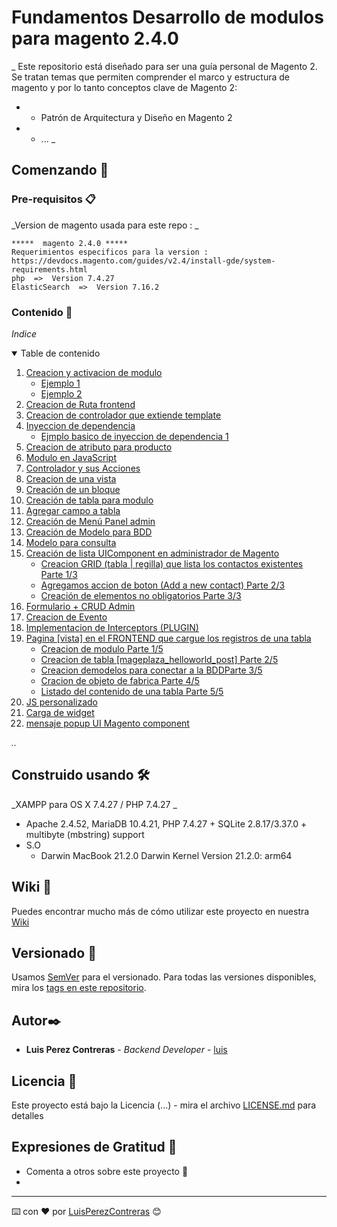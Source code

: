 
# Fundamentos Desarrollo de modulos para magento 2.4.0

_ Este repositorio está diseñado para ser una guía personal de Magento 2. 
  Se tratan temas que permiten comprender el marco y estructura de magento y por lo tanto conceptos clave de Magento 2:

 * - Patrón de Arquitectura y Diseño en Magento 2
 * - ...
_
 

## Comenzando 🚀



### Pre-requisitos 📋

_Version de magento usada para este repo : _

```
*****  magento 2.4.0 *****
Requerimientos especificos para la version : https://devdocs.magento.com/guides/v2.4/install-gde/system-requirements.html
php  =>  Version 7.4.27
ElasticSearch  =>  Version 7.16.2
```

### Contenido  📄

_Indice_

<details open>
  <summary id="contenido">Table de contenido</summary>
  <ol>
    <li>
      <a href="#about-the-project">Creacion y activacion de modulo</a>
      <ul>
       <li><a href="https://github.com/PerezContrerasLuis/magento240App/commit/38ff335bb31ba65677bd2bbd28fb65f704fa6612"> Ejemplo 1</a></li>
       <li><a href="https://github.com/PerezContrerasLuis/magento240App/commit/7c3a945a9b3590ee981a90d892adace1081a900c"> Ejemplo 2</a></li>
      </ul>
    </li>
    <li>
      <a href="https://github.com/PerezContrerasLuis/magento240App/commit/106a3619c2b301ed1528babfb099fd6aa9b59f34">Creacion de Ruta frontend</a>
    </li>
    <li>
      <a href="https://github.com/PerezContrerasLuis/magento240App/commit/da8493209e96b89db962971c9d39598762de4000">Creacion de controlador que extiende template</a>
    </li>
    <li>
      <a href="#">Inyeccion de dependencia </a>
      <ul>
      <li><a href="https://github.com/PerezContrerasLuis/magento240App/commit/c0e784e4627b1228a40df8c739d9ecbe9c03712c">Ejmplo basico de inyeccion de dependencia 1</a></li>
      </ul>
    </li>
    <li>
      <a href="https://github.com/PerezContrerasLuis/magento240App/commit/a4d78d0f6d96922c2b5112a70b2d5f3872d1d4f1">Creacion de atributo para producto</a>
    </li>
    <li>
      <a href="https://github.com/PerezContrerasLuis/magento240App/commit/3569e158e39d1f41cd338f15adbae738d444d5be">Modulo en JavaScript</a>
    </li>
    <li>
      <a href="https://github.com/PerezContrerasLuis/magento240App/commit/f693d0c838a6d86dfc06aa7f9f74e30c4a3525ad">Controlador y sus Acciones</a>
    </li>
    <li>
      <a href="https://github.com/PerezContrerasLuis/magento240App/commit/45789fd18703c5aa685e462b826d3bb23c510bb9">Creacion de una vista</a>
    </li>
    <li>
      <a href="https://github.com/PerezContrerasLuis/magento240App/commit/c22174079194e8bd7bbf6d151591cadd7749d322">Creación de un bloque </a>
    </li>
    <li>
      <a href="https://github.com/PerezContrerasLuis/magento240App/commit/08703f00a7f69431fa44f7ab1e4c858c9e89dd34">Creación de tabla para modulo</a>
    </li>
    <li>
      <a href="https://github.com/PerezContrerasLuis/magento240App/commit/67e5801837326e56644c10ad75859bbaeba38568">Agregar campo a tabla</a>
    </li>
    <li>
      <a href="https://github.com/PerezContrerasLuis/magento240App/commit/b9456772264a442199410c44161efe1cd89c1eed">Creación de Menú Panel admin</a>
    </li>
    <li>
      <a href="https://github.com/PerezContrerasLuis/magento240App/commit/3bb22b19cd41a9dceff354c28a6f6732d8aed68e">Creación de Modelo para BDD</a>
    </li>
    <li>
      <a href="https://github.com/PerezContrerasLuis/magento240App/commit/82ac3a7773789e8d465d63c8ce5bc9cbf2fe23f9">Modelo para consulta</a>
    </li>
    <li>
      <a href="#about-the-project">Creación de lista UIComponent en administrador de Magento </a>
      <ul>
      <li><a href="https://github.com/PerezContrerasLuis/magento240App/commit/f00f26caa1b7af633a3a9a0c434ca399a5b29df2">Creacion GRID (tabla | regilla) que lista los contactos existentes Parte 1/3</a></li>
      <li><a href="https://github.com/PerezContrerasLuis/magento240App/commit/076501b017272fc7ddb83f825d73de63ad79a75b">Agregamos accion de boton (Add a new contact) Parte 2/3</a></li>
      <li><a href="https://github.com/PerezContrerasLuis/magento240App/commit/8a4b633da6fff1cef094059fc77a29cbe57aacc5">Creación de elementos no obligatorios Parte 3/3</a></li>
      </ul>
    </li>
    <li>
      <a href="https://github.com/PerezContrerasLuis/magento240App/commit/2d443beb73942cb39e2d111fffd9176a93137bbd">Formulario + CRUD Admin</a>
    </li>
    <li>
      <a href="https://github.com/PerezContrerasLuis/magento240App/commit/d0ead5339728cb2020ab70a70b570e07f5f5da16">Creacion de Evento</a>
    </li>
    <li>
      <a href="https://github.com/PerezContrerasLuis/magento240App/commit/01ff7b6a1e8e4975f3c891b81666147a1647b5ce">Implementacion de Interceptors (PLUGIN)</a>
    </li>
    <li>
      <a href="#about-the-project">Pagina [vista] en el FRONTEND que cargue los registros de una tabla</a>
      <ul>
        <li><a href="https://github.com/PerezContrerasLuis/magento240App/commit/16f8c38b770c34f4c47fa81adb58aa6fa764c6e9"> Creacion de modulo Parte 1/5</a></li>
        <li><a href="https://github.com/PerezContrerasLuis/magento240App/commit/6fdc2dbb6535c12b7281a15cef59751bf2fb39a1"> Creacion de tabla [mageplaza_helloworld_post] Parte 2/5</a></li>
        <li><a href="https://github.com/PerezContrerasLuis/magento240App/commit/f7663d90ac0fe8a2517b13b552122f2906b29b0b"> Creacion demodelos para conectar a la BDDParte 3/5</a></li>
        <li><a href="https://github.com/PerezContrerasLuis/magento240App/commit/7581e7b79251a33da1a99e67d0233ac4b617a1fa"> Cracion de objeto de fabrica Parte 4/5</a></li>
        <li><a href="https://github.com/PerezContrerasLuis/magento240App/commit/b019792e6f9b5597c288dd9eed69ef04807c3c1d"> Listado del contenido de una tabla Parte 5/5</a></li>
      </ul>
    </li>
    <li>
      <a href="https://github.com/PerezContrerasLuis/magento240App/commit/15c9d5953d11d14329781e2af3f52484d8091d21">JS personalizado</a>
    </li>
    <li>
      <a href="https://github.com/PerezContrerasLuis/magento240App/commit/839020c715eb77f35c1384f8616f56ec694815fa">Carga de widget</a>
    </li>
    <li>
      <a href="https://github.com/PerezContrerasLuis/magento240App/commit/9a625037177fb165a0fb69ca438f6e8b03bb5ad6">mensaje popup UI Magento component</a>
    </li>
  </ol>
</details>


_.._
## Construido usando 🛠️

_XAMPP para OS X 7.4.27 / PHP 7.4.27 _

* Apache 2.4.52, MariaDB 10.4.21, PHP 7.4.27 + SQLite 2.8.17/3.37.0 + multibyte (mbstring) support
* S.O 
    * Darwin MacBook 21.2.0 Darwin Kernel Version 21.2.0: arm64


## Wiki 📖

Puedes encontrar mucho más de cómo utilizar este proyecto en nuestra [Wiki](https://github.com/tu/proyecto/wiki)

## Versionado 📌

Usamos [SemVer](http://semver.org/) para el versionado. Para todas las versiones disponibles, mira los [tags en este repositorio](https://github.com/tu/proyecto/tags).

## Autor✒️


* **Luis Perez Contreras** - *Backend Developer* - [luis](https://www.linkedin.com/in/luis-perez-contreras-56a67964/)


## Licencia 📄

Este proyecto está bajo la Licencia (...) - mira el archivo [LICENSE.md](LICENSE.md) para detalles

## Expresiones de Gratitud 🎁

* Comenta a otros sobre este proyecto 📢
* 



---
⌨️ con ❤️ por [LuisPerezContreras](https://github.com/PerezContrerasLuis) 😊
